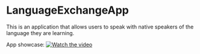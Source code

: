 # LanguageExchangeApp
This is an application that allows users to speak with native speakers of the language they are learning.

App showcase:
[![Watch the video](https://img.youtube.com/vi/3cEoObkmNO4/hqdefault.jpg)](https://www.youtube.com/watch?v=3cEoObkmNO4)
